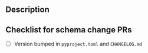 ## Description


## Checklist for schema change PRs

- [ ] Version bumped in `pyproject.toml` and `CHANGELOG.md`


